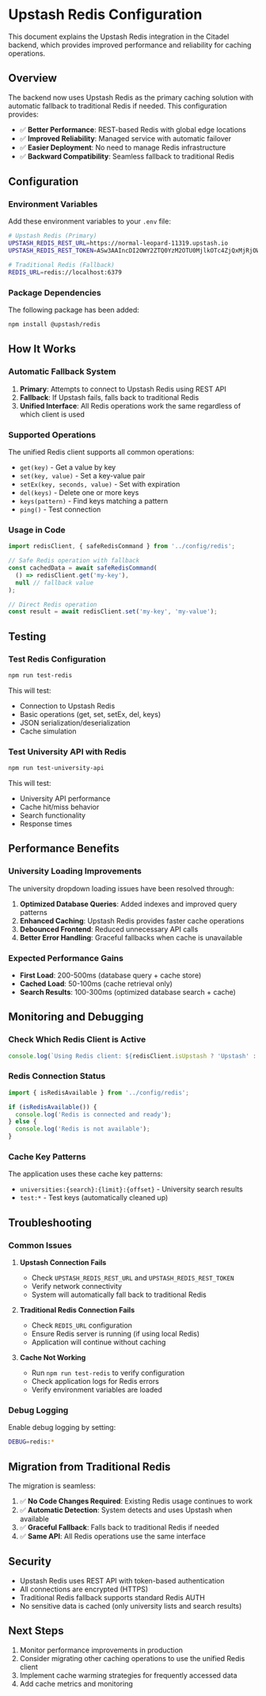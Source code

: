 # Upstash Redis Configuration

This document explains the Upstash Redis integration in the Citadel backend, which provides improved performance and reliability for caching operations.

## Overview

The backend now uses Upstash Redis as the primary caching solution with automatic fallback to traditional Redis if needed. This configuration provides:

- ✅ **Better Performance**: REST-based Redis with global edge locations
- ✅ **Improved Reliability**: Managed service with automatic failover
- ✅ **Easier Deployment**: No need to manage Redis infrastructure
- ✅ **Backward Compatibility**: Seamless fallback to traditional Redis

## Configuration

### Environment Variables

Add these environment variables to your `.env` file:

```bash
# Upstash Redis (Primary)
UPSTASH_REDIS_REST_URL=https://normal-leopard-11319.upstash.io
UPSTASH_REDIS_REST_TOKEN=ASw3AAIncDI2OWY2ZTQ0YzM2OTU0MjlkOTc4ZjQxMjRjOWFiYWY2NXAyMTEzMTk

# Traditional Redis (Fallback)
REDIS_URL=redis://localhost:6379
```

### Package Dependencies

The following package has been added:

```bash
npm install @upstash/redis
```

## How It Works

### Automatic Fallback System

1. **Primary**: Attempts to connect to Upstash Redis using REST API
2. **Fallback**: If Upstash fails, falls back to traditional Redis
3. **Unified Interface**: All Redis operations work the same regardless of which client is used

### Supported Operations

The unified Redis client supports all common operations:

- `get(key)` - Get a value by key
- `set(key, value)` - Set a key-value pair
- `setEx(key, seconds, value)` - Set with expiration
- `del(keys)` - Delete one or more keys
- `keys(pattern)` - Find keys matching a pattern
- `ping()` - Test connection

### Usage in Code

```typescript
import redisClient, { safeRedisCommand } from '../config/redis';

// Safe Redis operation with fallback
const cachedData = await safeRedisCommand(
  () => redisClient.get('my-key'),
  null // fallback value
);

// Direct Redis operation
const result = await redisClient.set('my-key', 'my-value');
```

## Testing

### Test Redis Configuration

```bash
npm run test-redis
```

This will test:
- Connection to Upstash Redis
- Basic operations (get, set, setEx, del, keys)
- JSON serialization/deserialization
- Cache simulation

### Test University API with Redis

```bash
npm run test-university-api
```

This will test:
- University API performance
- Cache hit/miss behavior
- Search functionality
- Response times

## Performance Benefits

### University Loading Improvements

The university dropdown loading issues have been resolved through:

1. **Optimized Database Queries**: Added indexes and improved query patterns
2. **Enhanced Caching**: Upstash Redis provides faster cache operations
3. **Debounced Frontend**: Reduced unnecessary API calls
4. **Better Error Handling**: Graceful fallbacks when cache is unavailable

### Expected Performance Gains

- **First Load**: 200-500ms (database query + cache store)
- **Cached Load**: 50-100ms (cache retrieval only)
- **Search Results**: 100-300ms (optimized database search + cache)

## Monitoring and Debugging

### Check Which Redis Client is Active

```typescript
console.log(`Using Redis client: ${redisClient.isUpstash ? 'Upstash' : 'Traditional'}`);
```

### Redis Connection Status

```typescript
import { isRedisAvailable } from '../config/redis';

if (isRedisAvailable()) {
  console.log('Redis is connected and ready');
} else {
  console.log('Redis is not available');
}
```

### Cache Key Patterns

The application uses these cache key patterns:

- `universities:{search}:{limit}:{offset}` - University search results
- `test:*` - Test keys (automatically cleaned up)

## Troubleshooting

### Common Issues

1. **Upstash Connection Fails**
   - Check `UPSTASH_REDIS_REST_URL` and `UPSTASH_REDIS_REST_TOKEN`
   - Verify network connectivity
   - System will automatically fall back to traditional Redis

2. **Traditional Redis Connection Fails**
   - Check `REDIS_URL` configuration
   - Ensure Redis server is running (if using local Redis)
   - Application will continue without caching

3. **Cache Not Working**
   - Run `npm run test-redis` to verify configuration
   - Check application logs for Redis errors
   - Verify environment variables are loaded

### Debug Logging

Enable debug logging by setting:

```bash
DEBUG=redis:*
```

## Migration from Traditional Redis

The migration is seamless:

1. ✅ **No Code Changes Required**: Existing Redis usage continues to work
2. ✅ **Automatic Detection**: System detects and uses Upstash when available
3. ✅ **Graceful Fallback**: Falls back to traditional Redis if needed
4. ✅ **Same API**: All Redis operations use the same interface

## Security

- Upstash Redis uses REST API with token-based authentication
- All connections are encrypted (HTTPS)
- Traditional Redis fallback supports standard Redis AUTH
- No sensitive data is cached (only university lists and search results)

## Next Steps

1. Monitor performance improvements in production
2. Consider migrating other caching operations to use the unified Redis client
3. Implement cache warming strategies for frequently accessed data
4. Add cache metrics and monitoring
